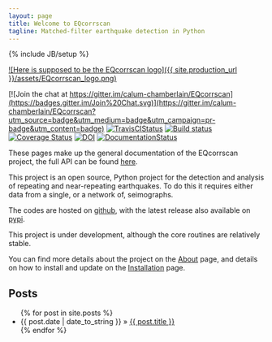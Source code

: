 ```yaml
---
layout: page
title: Welcome to EQcorrscan
tagline: Matched-filter earthquake detection in Python
---
```

{% include JB/setup %}

[![Here is supposed to be the EQcorrscan logo]({{ site.production_url }}/assets/EQcorrscan_logo.png)](http://eqcorrscan.readthedocs.org/en/latest)


[![Join the chat at https://gitter.im/calum-chamberlain/EQcorrscan](https://badges.gitter.im/Join%20Chat.svg)](https://gitter.im/calum-chamberlain/EQcorrscan?utm_source=badge&utm_medium=badge&utm_campaign=pr-badge&utm_content=badge)
[![TravisCIStatus](https://travis-ci.org/calum-chamberlain/EQcorrscan.svg?branch=master)](https://travis-ci.org/calum-chamberlain/EQcorrscan)
[![Build status](https://ci.appveyor.com/api/projects/status/69bpa53loaq473w7?svg=true)](https://ci.appveyor.com/project/calum-chamberlain/eqcorrscan)
[![Coverage Status](https://coveralls.io/repos/github/calum-chamberlain/EQcorrscan/badge.svg?branch=develop)](https://coveralls.io/github/calum-chamberlain/EQcorrscan?branch=develop)
[![DOI](https://zenodo.org/badge/18852/calum-chamberlain/EQcorrscan.svg)](https://zenodo.org/badge/latestdoi/18852/calum-chamberlain/EQcorrscan)
[![DocumentationStatus](http://readthedocs.org/projects/eqcorrscan/badge/?version=latest)](http://eqcorrscan.readthedocs.org/en/latest/?badge=latest)


These pages make up the general documentation of the EQcorrscan project,
the full API can be found
[here](http://eqcorrscan.readthedocs.org/en/latest/?badge=latest).

This project is an open source, Python project for the detection and analysis
of repeating and near-repeating earthquakes.  To do this it requires either
data from a single, or a network of, seimographs.

The codes are hosted on [github](https://github.com/calum-chamberlain/EQcorrscan), with the
latest release also available on
[pypi](https://pypi.python.org/pypi/EQcorrscan).

This project is under development, although the core routines are
relatively stable.

You can find more details about the project on the [About](about) page,
and details on how to install and update on the
[Installation](installation) page.

## Posts

<ul class="posts">
  {% for post in site.posts %}
    <li><span>{{ post.date | date_to_string }}</span> &raquo; <a href="{{ BASE_PATH }}{{ post.url }}">{{ post.title }}</a></li>
  {% endfor %}
</ul>

